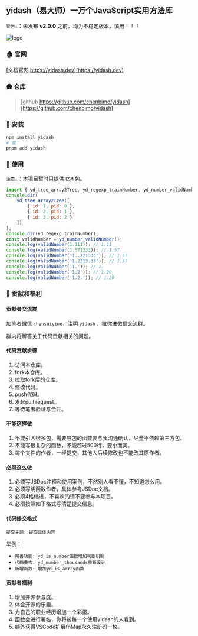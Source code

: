 ## yidash（易大师）一万个JavaScript实用方法库

`警告⚠️`：未发布 **v2.0.0** 之前，均为不稳定版本，慎用！！！

![logo](https://static.yicode.tech/logo/yidash-logo.png)

### 🏠 官网

[文档官网 https://yidash.dev](https://yidash.dev)

### 🛖 仓库

> [github https://github.com/chenbimo/yidash](https://github.com/chenbimo/yidash)

### 🧊 安装

```bash
npm install yidash
# 或
pnpm add yidash
```

### 🍼 使用

`注意⚠️`：本项目暂时只提供 `ESM` 包。

```javascript
import { yd_tree_array2Tree, yd_regexp_trainNumber, yd_number_validNumber } from 'yidash';
console.dir(
    yd_tree_array2Tree([
        { id: 1, pid: 0 },
        { id: 2, pid: 1 },
        { id: 3, pid: 2 }
    ])
);
console.dir(yd_regexp_trainNumber);
const validNumber = yd_number_validNumber();
console.log(validNumber(1.111)); // 1.11
console.log(validNumber(1.571333)); // 1.57
console.log(validNumber('1..221333')); // 1.57
console.log(validNumber('1.2213.33')); // 1.57
console.log(validNumber('1.')); // 1.
console.log(validNumber('1.2')); // 1.20
console.log(validNumber('1.2.')); // 1.20
```

### 🎁 贡献和福利

#### 贡献者交流群

加笔者微信 `chensuiyime`，注明 `yidash` ，拉你进微信交流群。

群内将解答关于代码贡献相关的问题。

#### 代码贡献步骤

1. 访问本仓库。
2. fork本仓库。
3. 拉取fork后的仓库。
4. 修改代码。
5. push代码。
6. 发起pull request。
7. 等待笔者验证与合并。

#### 不能这样做

1. 不能引入很多包，需要导包的函数要与我沟通确认，尽量不依赖第三方包。
2. 不能写很复杂的函数，不能超过500行，要小而美。
3. 每个文件的作者，一经提交，其他人后续修改也不能改其原作者。

#### 必须这么做

1. 必须写JSDoc注释和使用案例，不然别人看不懂，不知道怎么用。
2. 必须写明函数作者，具体参考JSDoc文档。
3. 必须4格缩进，不喜欢的请不要参与本项目。
4. 必须按照如下格式写清楚提交信息。

#### 代码提交格式

`提交主题: 提交具体内容`

举例：

-   `完善功能: yd_is_number函数增加判断机制`
-   `代码重构: yd_number_thousands重新设计`
-   `新增函数: 增加yd_is_array函数`

#### 贡献者福利

1. 增加开源参与度。
2. 体会开源的乐趣。
3. 为自己的职业经历增加一个彩蛋。
4. 函数会进行署名，你将被每一个使用yidash的人看到。
5. 额外获得VSCode扩展fnMap永久注册码一枚。
